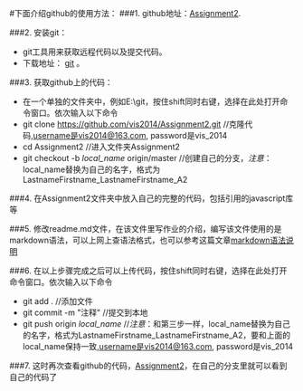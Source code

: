 #下面介绍github的使用方法：
###1. github地址：[Assignment2](https://github.com/vis2014/Assignment2).

###2. 安装git：
+ git工具用来获取远程代码以及提交代码。
+ 下载地址： [git](http://git-scm.com/downloads) 。

###3. 获取github上的代码：
+ 在一个单独的文件夹中，例如E:\git，按住shift同时右键，选择在此处打开命令窗口。依次输入以下命令
+ git clone https://github.com/vis2014/Assignment2.git		//克隆代码,username是vis2014@163.com, password是vis_2014
+ cd Assignment2		//进入文件夹Assignment2
+ git checkout -b *local_name* origin/master	//创建自己的分支，*注意*：local_name替换为自己的名字，格式为LastnameFirstname_LastnameFirstname_A2 

###4. 在Assignment2文件夹中放入自己的完整的代码，包括引用的javascript库等

###5. 修改readme.md文件，在该文件里写作业的介绍，编写该文件使用的是markdown语法，可以上网上查语法格式，也可以参考这篇文章[markdown语法说明](http://wowubuntu.com/markdown/basic.html)

###6. 在以上步骤完成之后可以上传代码，按住shift同时右键，选择在此处打开命令窗口。依次输入以下命令
+ git add . 	//添加文件
+ git commit -m "注释" //提交到本地
+ git push origin *local_name*	//*注意*：和第三步一样，local_name替换为自己的名字，格式为LastnameFirstname_LastnameFirstname_A2，要和上面的local_name保持一致,username是vis2014@163.com, password是vis_2014

###7. 这时再次查看github的代码，[Assignment2](https://github.com/vis2014/Assignment2)，在自己的分支里就可以看到自己的代码了
